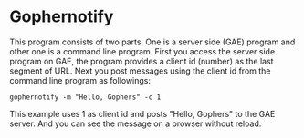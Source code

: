 Gophernotify
============

This program consists of two parts.
One is a server side (GAE) program and other one is a command line program.
First you access the server side program on GAE, the program provides a client id (number) as the last segment of URL.
Next you post messages using the client id from the command line program as followings:
	
	gophernotify -m "Hello, Gophers" -c 1

This example uses 1 as client id and posts "Hello, Gophers" to the GAE server.
And you can see the message on a browser without reload.
